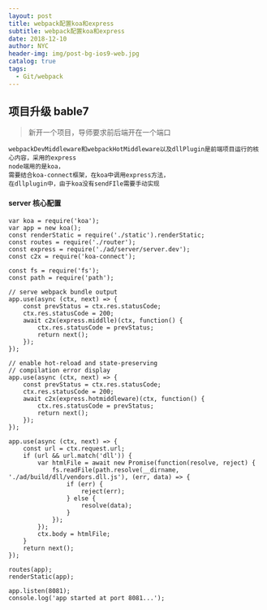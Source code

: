 ```yaml
---
layout: post
title: webpack配置koa和express
subtitle: webpack配置koa和express
date: 2018-12-10
author: NYC
header-img: img/post-bg-ios9-web.jpg
catalog: true
tags:
  - Git/webpack
---
```


## 项目升级 bable7

> 新开一个项目，导师要求前后端开在一个端口

    webpackDevMiddleware和webpackHotMiddleware以及dllPlugin是前端项目运行的核心内容，采用的express
    node端用的是koa，
    需要结合koa-connect框架，在koa中调用express方法，
    在dllplugin中，由于koa没有sendFIle需要手动实现

#### server 核心配置

    var koa = require('koa');
    var app = new koa();
    const renderStatic = require('./static').renderStatic;
    const routes = require('./router');
    const express = require('./ad/server/server.dev');
    const c2x = require('koa-connect');

    const fs = require('fs');
    const path = require('path');

    // serve webpack bundle output
    app.use(async (ctx, next) => {
        const prevStatus = ctx.res.statusCode;
        ctx.res.statusCode = 200;
        await c2x(express.middlle)(ctx, function() {
            ctx.res.statusCode = prevStatus;
            return next();
        });
    });

    // enable hot-reload and state-preserving
    // compilation error display
    app.use(async (ctx, next) => {
        const prevStatus = ctx.res.statusCode;
        ctx.res.statusCode = 200;
        await c2x(express.hotmiddleware)(ctx, function() {
            ctx.res.statusCode = prevStatus;
            return next();
        });
    });

    app.use(async (ctx, next) => {
        const url = ctx.request.url;
        if (url && url.match('dll')) {
            var htmlFile = await new Promise(function(resolve, reject) {
                fs.readFile(path.resolve(__dirname, './ad/build/dll/vendors.dll.js'), (err, data) => {
                    if (err) {
                        reject(err);
                    } else {
                        resolve(data);
                    }
                });
            });
            ctx.body = htmlFile;
        }
        return next();
    });

    routes(app);
    renderStatic(app);

    app.listen(8081);
    console.log('app started at port 8081...');
